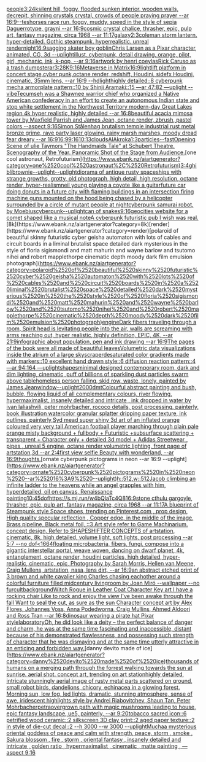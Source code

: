 [people](https://www.ebank.nz/aiartgenerator?category=people)[3:2](https://www.ebank.nz/aiartgenerator?category=3%3A2)[4k](https://www.ebank.nz/aiartgenerator?category=4k)[silent hill, foggy, flooded sunken interior, wooden walls, decrepit, shinning crystals crystal, crowds of people praying prayer --ar 16:9](https://www.ebank.nz/aiartgenerator?category=silent%2520hill%2C%2520foggy%2C%2520flooded%2520sunken%2520interior%2C%2520wooden%2520walls%2C%2520decrepit%2C%2520shinning%2520crystals%2520crystal%2C%2520crowds%2520of%2520people%2520praying%2520prayer%2520--ar%252016%3A9)[--tes](https://www.ebank.nz/aiartgenerator?category=--tes)[horses race run, foggy, muddy, speed in the style of sepia Daguerrotype, grayni --ar 16:9](https://www.ebank.nz/aiartgenerator?category=horses%2520race%2520run%2C%2520foggy%2C%2520muddy%2C%2520speed%2520in%2520the%2520style%2520of%2520sepia%2520Daguerrotype%2C%2520grayni%2520--ar%252016%3A9)[cosmic crystal chalice, thrasher, epic, pulp art, fantasy magazine, circa 1968 --ar 11:17](https://www.ebank.nz/aiartgenerator?category=cosmic%2520crystal%2520chalice%2C%2520thrasher%2C%2520epic%2C%2520pulp%2520art%2C%2520fantasy%2520magazine%2C%2520circa%25201968%2520--ar%252011%3A17)[galaxy](https://www.ebank.nz/aiartgenerator?category=galaxy)[2:3](https://www.ebank.nz/aiartgenerator?category=2%3A3)[coleman storm lantern. hyper-detailed. Gothic steampunk. hyperrealistic. unreal render](https://www.ebank.nz/aiartgenerator?category=coleman%2520storm%2520lantern.%2520hyper-detailed.%2520Gothic%2520steampunk.%2520hyperrealistic.%2520unreal%2520render)[night](https://www.ebank.nz/aiartgenerator?category=night)[16:9](https://www.ebank.nz/aiartgenerator?category=16%3A9)[sagging skater boy goblin](https://www.ebank.nz/aiartgenerator?category=sagging%2520skater%2520boy%2520goblin)[Chris Larsen as a Pixar character, animated, CG, 3d --uplight](https://www.ebank.nz/aiartgenerator?category=Chris%2520Larsen%2520as%2520a%2520Pixar%2520character%2C%2520animated%2C%2520CG%2C%25203d%2520--uplight)[illust, cyberpunk, detail drawing, orange, pilot, girl, mechanic, ink, k-pop, --ar 9:16](https://www.ebank.nz/aiartgenerator?category=illust%2C%2520cyberpunk%2C%2520detail%2520drawing%2C%2520orange%2C%2520pilot%2C%2520girl%2C%2520mechanic%2C%2520ink%2C%2520k-pop%2C%2520--ar%25209%3A16)[artwork by henri coeylas](https://www.ebank.nz/aiartgenerator?category=artwork%2520by%2520henri%2520coeylas)[Rick Caruso as a trash dumpster](https://www.ebank.nz/aiartgenerator?category=Rick%2520Caruso%2520as%2520a%2520trash%2520dumpster)[ar3:2](https://www.ebank.nz/aiartgenerator?category=ar3%3A2)[8K](https://www.ebank.nz/aiartgenerator?category=8K)[9:16](https://www.ebank.nz/aiartgenerator?category=9%3A16)[Metaverse in Matrix](https://www.ebank.nz/aiartgenerator?category=Metaverse%2520in%2520Matrix)[16:9](https://www.ebank.nz/aiartgenerator?category=16%3A9)[light](https://www.ebank.nz/aiartgenerator?category=light)[lift platform in concert stage,cyber punk,octane render, redshift, Houdini, sidefx Houdini, cinematic, 35mm lens, --ar 16:9 --hd](https://www.ebank.nz/aiartgenerator?category=lift%2520platform%2520in%2520concert%2520stage%2Ccyber%2520punk%2Coctane%2520render%2C%2520redshift%2C%2520Houdini%2C%2520sidefx%2520Houdini%2C%2520cinematic%2C%252035mm%2520lens%2C%2520--ar%252016%3A9%2520--hd)[light](https://www.ebank.nz/aiartgenerator?category=light)[highly detailed::8 cyberpunk mecha armorplate pattern::10 by Shinji Aramaki::15 —ar 47:82 —uplight --vibe](https://www.ebank.nz/aiartgenerator?category=highly%2520detailed%3A%3A8%2520cyberpunk%2520mecha%2520armorplate%2520pattern%3A%3A10%2520by%2520Shinji%2520Aramaki%3A%3A15%2520%E2%80%94ar%252047%3A82%2520%E2%80%94uplight%2520--vibe)[Tecumseh was a Shawnee warrior chief who organized a Native American confederacy in an effort to create an autonomous Indian state and stop white settlement in the Northwest Territory modern-day Great Lakes region 4k hyper realistic, highly detailed --ar 16:8](https://www.ebank.nz/aiartgenerator?category=Tecumseh%2520was%2520a%2520Shawnee%2520warrior%2520chief%2520who%2520organized%2520a%2520Native%2520American%2520confederacy%2520in%2520an%2520effort%2520to%2520create%2520an%2520autonomous%2520Indian%2520state%2520and%2520stop%2520white%2520settlement%2520in%2520the%2520Northwest%2520Territory%2520modern-day%2520Great%2520Lakes%2520region%25204k%2520hyper%2520realistic%2C%2520highly%2520detailed%2520--ar%252016%3A8)[beautiful acacia mimosa tower by Maxfield Parrish and James Jean, octane render, zbrush, pastel colors --aspect 9:16](https://www.ebank.nz/aiartgenerator?category=beautiful%2520acacia%2520mimosa%2520tower%2520by%2520Maxfield%2520Parrish%2520and%2520James%2520Jean%2C%2520octane%2520render%2C%2520zbrush%2C%2520pastel%2520colors%2520--aspect%25209%3A16)[Simon Stålenhag brutalism temple industrial rust metal bronze grime, rave party laser glowing, rainy marsh marshes, moody dread fear dreary --ar 16:9](https://www.ebank.nz/aiartgenerator?category=Simon%2520St%C3%A5lenhag%2520brutalism%2520temple%2520industrial%2520rust%2520metal%2520bronze%2520grime%2C%2520rave%2520party%2520laser%2520glowing%2C%2520rainy%2520marsh%2520marshes%2C%2520moody%2520dread%2520fear%2520dreary%2520--ar%252016%3A9)[16:9](https://www.ebank.nz/aiartgenerator?category=16%3A9)[9:16](https://www.ebank.nz/aiartgenerator?category=9%3A16)[10:13](https://www.ebank.nz/aiartgenerator?category=10%3A13)[clouds](https://www.ebank.nz/aiartgenerator?category=clouds)[AlAkroka](https://www.ebank.nz/aiartgenerator?category=AlAkroka)[1:3](https://www.ebank.nz/aiartgenerator?category=1%3A3)[particles](https://www.ebank.nz/aiartgenerator?category=particles)[--fast](https://www.ebank.nz/aiartgenerator?category=--fast)[Opening Scene of ulie Taymors "The Handmaids Tale" at Schubert Theatre. Scenography of the Year. Panoramic Shot of the Stage from Audience.](https://www.ebank.nz/aiartgenerator?category=Opening%2520Scene%2520of%2520ulie%2520Taymors%2520%22The%2520Handmaids%2520Tale%22%2520at%2520Schubert%2520Theatre.%2520Scenography%2520of%2520the%2520Year.%2520Panoramic%2520Shot%2520of%2520the%2520Stage%2520from%2520Audience.)[one cool astronaut, Retrofuturism](https://www.ebank.nz/aiartgenerator?category=one%2520cool%2520astronaut%2C%2520Retrofuturism)[3:4](https://www.ebank.nz/aiartgenerator?category=3%3A4)[ghibli](https://www.ebank.nz/aiartgenerator?category=ghibli)[brownie](https://www.ebank.nz/aiartgenerator?category=brownie)[--uplight](https://www.ebank.nz/aiartgenerator?category=--uplight)[--uplight](https://www.ebank.nz/aiartgenerator?category=--uplight)[diorama of antique rusty spaceships with strange growths, grotty, old photograph, high detail, high resolution, octane render, hyper-realism](https://www.ebank.nz/aiartgenerator?category=diorama%2520of%2520antique%2520rusty%2520spaceships%2520with%2520strange%2520growths%2C%2520grotty%2C%2520old%2520photograph%2C%2520high%2520detail%2C%2520high%2520resolution%2C%2520octane%2520render%2C%2520hyper-realism)[neil young playing a coyote like a guitar](https://www.ebank.nz/aiartgenerator?category=neil%2520young%2520playing%2520a%2520coyote%2520like%2520a%2520guitar)[future car doing donuts in a future city with flaming buildings in an intersection firing machine guns mounted on the hood being chased by a helicopter surrounded by a circle of mutant people at night](https://www.ebank.nz/aiartgenerator?category=future%2520car%2520doing%2520donuts%2520in%2520a%2520future%2520city%2520with%2520flaming%2520buildings%2520in%2520an%2520intersection%2520firing%2520machine%2520guns%2520mounted%2520on%2520the%2520hood%2520being%2520chased%2520by%2520a%2520helicopter%2520surrounded%2520by%2520a%2520circle%2520of%2520mutant%2520people%2520at%2520night)[cyberpunk samurai robot, by Moebius](https://www.ebank.nz/aiartgenerator?category=cyberpunk%2520samurai%2520robot%2C%2520by%2520Moebius)[cyberpunk](https://www.ebank.nz/aiartgenerator?category=cyberpunk)[--uplight](https://www.ebank.nz/aiartgenerator?category=--uplight)[can of snakes](https://www.ebank.nz/aiartgenerator?category=can%2520of%2520snakes)[9:16](https://www.ebank.nz/aiartgenerator?category=9%3A16)[geocities website for a comet shaped like a musical note](https://www.ebank.nz/aiartgenerator?category=geocities%2520website%2520for%2520a%2520comet%2520shaped%2520like%2520a%2520musical%2520note)[A cyberpunk futuristic pub I wish was real.](https://www.ebank.nz/aiartgenerator?category=A%2520cyberpunk%2520futuristic%2520pub%2520I%2520wish%2520was%2520real.)[8k](https://www.ebank.nz/aiartgenerator?category=8k)[render](https://www.ebank.nz/aiartgenerator?category=render)[polaroid of beautiful skinny futuristic cyber geisha automaton with lots of cables and circuit boards in a liminal brutalist space detailed dark mysterious in the style of floria sigismondi and matt mahurin and wayne barlow and tsutomo nihei and robert mapplethorpe cinematic depth moody dark film emulsion photograph](https://www.ebank.nz/aiartgenerator?category=polaroid%2520of%2520beautiful%2520skinny%2520futuristic%2520cyber%2520geisha%2520automaton%2520with%2520lots%2520of%2520cables%2520and%2520circuit%2520boards%2520in%2520a%2520liminal%2520brutalist%2520space%2520detailed%2520dark%2520mysterious%2520in%2520the%2520style%2520of%2520floria%2520sigismondi%2520and%2520matt%2520mahurin%2520and%2520wayne%2520barlow%2520and%2520tsutomo%2520nihei%2520and%2520robert%2520mapplethorpe%2520cinematic%2520depth%2520moody%2520dark%2520film%2520emulsion%2520photograph)[engine](https://www.ebank.nz/aiartgenerator?category=engine)[Dark fibers traveling through a room, Spirit head is levitating people into the air, walls are screaming with arms reaching out,  hyper realistic, highly definition, EPIC, 4K, --ar 21:9](https://www.ebank.nz/aiartgenerator?category=Dark%2520fibers%2520traveling%2520through%2520a%2520room%2C%2520Spirit%2520head%2520is%2520levitating%2520people%2520into%2520the%2520air%2C%2520walls%2520are%2520screaming%2520with%2520arms%2520reaching%2520out%2C%2520%2520hyper%2520realistic%2C%2520highly%2520definition%2C%2520EPIC%2C%25204K%2C%2520--ar%252021%3A9)[infographic about population, pen and ink drawing --ar 16:9](https://www.ebank.nz/aiartgenerator?category=infographic%2520about%2520population%2C%2520pen%2520and%2520ink%2520drawing%2520--ar%252016%3A9)[The pages of the book were all made of beautiful leaves](https://www.ebank.nz/aiartgenerator?category=The%2520pages%2520of%2520the%2520book%2520were%2520all%2520made%2520of%2520beautiful%2520leaves)[Volumetric data visualizations inside the atrium of a large skyscraper](https://www.ebank.nz/aiartgenerator?category=Volumetric%2520data%2520visualizations%2520inside%2520the%2520atrium%2520of%2520a%2520large%2520skyscraper)[desaturated color gradients made with markers::10 excellent hand drawn style::6 diffusion reaction pattern::4 —ar 94:164 —uplight](https://www.ebank.nz/aiartgenerator?category=desaturated%2520color%2520gradients%2520made%2520with%2520markers%3A%3A10%2520excellent%2520hand%2520drawn%2520style%3A%3A6%2520diffusion%2520reaction%2520pattern%3A%3A4%2520%E2%80%94ar%252094%3A164%2520%E2%80%94uplight)[shapes](https://www.ebank.nz/aiartgenerator?category=shapes)[minimal designed contemporary room, dark and dim lighting, cinematic, puff of billions of sparkling dust particles swarm above table](https://www.ebank.nz/aiartgenerator?category=minimal%2520designed%2520contemporary%2520room%2C%2520dark%2520and%2520dim%2520lighting%2C%2520cinematic%2C%2520puff%2520of%2520billions%2520of%2520sparkling%2520dust%2520particles%2520swarm%2520above%2520table)[homeless person falling, skid row, waste, lonely, painted by James Jean](https://www.ebank.nz/aiartgenerator?category=homeless%2520person%2520falling%2C%2520skid%2520row%2C%2520waste%2C%2520lonely%2C%2520painted%2520by%2520James%2520Jean)[window](https://www.ebank.nz/aiartgenerator?category=window)[--uplight](https://www.ebank.nz/aiartgenerator?category=--uplight)[2000](https://www.ebank.nz/aiartgenerator?category=2000)[dmt](https://www.ebank.nz/aiartgenerator?category=dmt)[Colourful abstract painting and bush, bubble, flowing liquid of all complementary colours, river flowing. hypermaximalist, insanely detailed and intricate , ink dropped in water by ivan laliashvili, peter mohrbacher, rococo details, post processing, painterly, book illustration watercolor granular splatter dripping paper texture, ink outlines, painterly,](https://www.ebank.nz/aiartgenerator?category=Colourful%2520abstract%2520painting%2520and%2520bush%2C%2520bubble%2C%2520flowing%2520liquid%2520of%2520all%2520complementary%2520colours%2C%2520river%2520flowing.%2520hypermaximalist%2C%2520insanely%2520detailed%2520and%2520intricate%2520%2C%2520ink%2520dropped%2520in%2520water%2520by%2520ivan%2520laliashvili%2C%2520peter%2520mohrbacher%2C%2520rococo%2520details%2C%2520post%2520processing%2C%2520painterly%2C%2520book%2520illustration%2520watercolor%2520granular%2520splatter%2520dripping%2520paper%2520texture%2C%2520ink%2520outlines%2C%2520painterly%2C)[Syd mead super shiny 3d art of an inflated orange coloured very very tall American football player marching through plain pale orange misty background + fullbody + Futuristic +subsurface scattering + transparent + Character only + detailed 3d model + Adidas Streetwear , pipes , unreal 5 engine, octane render,volumetric lighting, front page of artstation,3d --ar 2:4](https://www.ebank.nz/aiartgenerator?category=Syd%2520mead%2520super%2520shiny%25203d%2520art%2520of%2520an%2520inflated%2520orange%2520coloured%2520very%2520very%2520tall%2520American%2520football%2520player%2520marching%2520through%2520plain%2520pale%2520orange%2520misty%2520background%2520%2B%2520fullbody%2520%2B%2520Futuristic%2520%2Bsubsurface%2520scattering%2520%2B%2520transparent%2520%2B%2520Character%2520only%2520%2B%2520detailed%25203d%2520model%2520%2B%2520Adidas%2520Streetwear%2520%2C%2520pipes%2520%2C%2520unreal%25205%2520engine%2C%2520octane%2520render%2Cvolumetric%2520lighting%2C%2520front%2520page%2520of%2520artstation%2C3d%2520--ar%25202%3A4)[first view selfie Beauty with wonderland, --ar 16:9](https://www.ebank.nz/aiartgenerator?category=first%2520view%2520selfie%2520Beauty%2520with%2520wonderland%2C%2520--ar%252016%3A9)[thoughts.](https://www.ebank.nz/aiartgenerator?category=thoughts.)[ornate cyberpunk pictograms in neon --ar 16:9 --uplight](https://www.ebank.nz/aiartgenerator?category=ornate%2520cyberpunk%2520pictograms%2520in%2520neon%2520--ar%252016%3A9%2520--uplight)[h::512,w::512](https://www.ebank.nz/aiartgenerator?category=h%3A%3A512%2Cw%3A%3A512)[Jacob climbing an infinite ladder to the heavens while an angel grapples with him, hyperdetailed, oil on canvas, Renaissance painting](https://www.ebank.nz/aiartgenerator?category=Jacob%2520climbing%2520an%2520infinite%2520ladder%2520to%2520the%2520heavens%2520while%2520an%2520angel%2520grapples%2520with%2520him%2C%2520hyperdetailed%2C%2520oil%2520on%2520canvas%2C%2520Renaissance%2520painting)[10:45](https://www.ebank.nz/aiartgenerator?category=10%3A45)[dof](https://www.ebank.nz/aiartgenerator?category=dof)[<https://s.mj.run/w4bQlaTc4Q8>](https://www.ebank.nz/aiartgenerator?category=%3Chttps%3A//s.mj.run/w4bQlaTc4Q8%3E)[16:9](https://www.ebank.nz/aiartgenerator?category=16%3A9)[stone cthulu gargoyle, thrasher, epic, pulp art, fantasy magazine, circa 1968 --ar 11:17](https://www.ebank.nz/aiartgenerator?category=stone%2520cthulu%2520gargoyle%2C%2520thrasher%2C%2520epic%2C%2520pulp%2520art%2C%2520fantasy%2520magazine%2C%2520circa%25201968%2520--ar%252011%3A17)[A blueprint of Steampunk style Space shoes,    trending on Pinterest.com  , prop design, High quality specular reflection , Copper  edge, in the middle of the image, Brass pipeline,  Black metal foil,  ::3  Art style refer to Game Machinarium.  concept design, Refer to SHAPESHIFTER CONCEPTS  of artstation, cinematic,  8k, high detailed,  volume light,  soft lights,  post processing    --ar 5:7   --no dof](https://www.ebank.nz/aiartgenerator?category=A%2520blueprint%2520of%2520Steampunk%2520style%2520Space%2520shoes%2C%2520%2520%2520%2520trending%2520on%2520Pinterest.com%2520%2520%2C%2520prop%2520design%2C%2520High%2520quality%2520specular%2520reflection%2520%2C%2520Copper%2520%2520edge%2C%2520in%2520the%2520middle%2520of%2520the%2520image%2C%2520Brass%2520pipeline%2C%2520%2520Black%2520metal%2520foil%2C%2520%2520%3A%3A3%2520%2520Art%2520style%2520refer%2520to%2520Game%2520Machinarium.%2520%2520concept%2520design%2C%2520Refer%2520to%2520SHAPESHIFTER%2520CONCEPTS%2520%2520of%2520artstation%2C%2520cinematic%2C%2520%25208k%2C%2520high%2520detailed%2C%2520%2520volume%2520light%2C%2520%2520soft%2520lights%2C%2520%2520post%2520processing%2520%2520%2520%2520--ar%25205%3A7%2520%2520%2520--no%2520dof)[<1664](https://www.ebank.nz/aiartgenerator?category=%3C1664)[floating microbacteria, fibers, fungi, compose into a gigantic interstellar portal, weave woven, dancing on dwarf planet, 4k, entanglement, octane render, houdini particles, high detailed, hyper-realistic, cinematic, epic, Photography by Sarah Morris, Hellen van Meene, Craig Mullens, artstation, nasa, lens dirt, --ar 16:9](https://www.ebank.nz/aiartgenerator?category=floating%2520microbacteria%2C%2520fibers%2C%2520fungi%2C%2520compose%2520into%2520a%2520gigantic%2520interstellar%2520portal%2C%2520weave%2520woven%2C%2520dancing%2520on%2520dwarf%2520planet%2C%25204k%2C%2520entanglement%2C%2520octane%2520render%2C%2520houdini%2520particles%2C%2520high%2520detailed%2C%2520hyper-realistic%2C%2520cinematic%2C%2520epic%2C%2520Photography%2520by%2520Sarah%2520Morris%2C%2520Hellen%2520van%2520Meene%2C%2520Craig%2520Mullens%2C%2520artstation%2C%2520nasa%2C%2520lens%2520dirt%2C%2520--ar%252016%3A9)[an abstract etched print of 3 brown and white cavalier king Charles chasing eachother around a colorful furniture filled midcentury livingroom by Joan Miró --wallpaper --no fur](https://www.ebank.nz/aiartgenerator?category=an%2520abstract%2520etched%2520print%2520of%25203%2520brown%2520and%2520white%2520cavalier%2520king%2520Charles%2520chasing%2520eachother%2520around%2520a%2520colorful%2520furniture%2520filled%2520midcentury%2520livingroom%2520by%2520Joan%2520Mir%C3%B3%2520--wallpaper%2520--no%2520fur)[cult](https://www.ebank.nz/aiartgenerator?category=cult)[background](https://www.ebank.nz/aiartgenerator?category=background)[Witch Rogue in Leather Coat Character Key art I have a rocking chair Like to rock and enjoy the view I've been awake through the fall Want to seal the cut, as sure as the sun Character concept art by Alex Flores, Johannes Voss, Anna Podedworna, Craig Mullins, Ahmed Aldoori and Ross Tran --ar 16:8](https://www.ebank.nz/aiartgenerator?category=Witch%2520Rogue%2520in%2520Leather%2520Coat%2520Character%2520Key%2520art%2520I%2520have%2520a%2520rocking%2520chair%2520Like%2520to%2520rock%2520and%2520enjoy%2520the%2520view%2520I%27ve%2520been%2520awake%2520through%2520the%2520fall%2520Want%2520to%2520seal%2520the%2520cut%2C%2520as%2520sure%2520as%2520the%2520sun%2520Character%2520concept%2520art%2520by%2520Alex%2520Flores%2C%2520Johannes%2520Voss%2C%2520Anna%2520Podedworna%2C%2520Craig%2520Mullins%2C%2520Ahmed%2520Aldoori%2520and%2520Ross%2520Tran%2520--ar%252016%3A8)[dinosaur wearing a pirate hat Pixar style](https://www.ebank.nz/aiartgenerator?category=dinosaur%2520wearing%2520a%2520pirate%2520hat%2520Pixar%2520style)[laboratory](https://www.ebank.nz/aiartgenerator?category=laboratory)[Oh, he did look like a deity – the perfect balance of danger and charm, he was at the same time fascinating and inaccessible, distant because of his demonstrated flawlessness, and possessing such strength of character that he was dismaying and at the same time utterly attractive in an enticing and forbidden way.](https://www.ebank.nz/aiartgenerator?category=Oh%2C%2520he%2520did%2520look%2520like%2520a%2520deity%2520%E2%80%93%2520the%2520perfect%2520balance%2520of%2520danger%2520and%2520charm%2C%2520he%2520was%2520at%2520the%2520same%2520time%2520fascinating%2520and%2520inaccessible%2C%2520distant%2520because%2520of%2520his%2520demonstrated%2520flawlessness%2C%2520and%2520possessing%2520such%2520strength%2520of%2520character%2520that%2520he%2520was%2520dismaying%2520and%2520at%2520the%2520same%2520time%2520utterly%2520attractive%2520in%2520an%2520enticing%2520and%2520forbidden%2520way.)[danny devito made of ice](https://www.ebank.nz/aiartgenerator?category=danny%2520devito%2520made%2520of%2520ice)[thousands of humans on a merging path through the forrest walking towards the sun at sunrise. aerial shot. concept art, trending on art station](https://www.ebank.nz/aiartgenerator?category=thousands%2520of%2520humans%2520on%2520a%2520merging%2520path%2520through%2520the%2520forrest%2520walking%2520towards%2520the%2520sun%2520at%2520sunrise.%2520aerial%2520shot.%2520concept%2520art%2C%2520trending%2520on%2520art%2520station)[highly detailed, intricate stunningly aerial image of rusty metal parts scattered on ground, small robot birds, dandelions, chicory, echinacea in a glowing forest. Morning sun, low fog, led lights, dramatic, stunning atmosphere, sense of awe, iridescent highlights style by Andrei Riabovitchev, Shaun Tan, Peter Mohrbacher](https://www.ebank.nz/aiartgenerator?category=highly%2520detailed%2C%2520intricate%2520stunningly%2520aerial%2520image%2520of%2520rusty%2520metal%2520parts%2520scattered%2520on%2520ground%2C%2520small%2520robot%2520birds%2C%2520dandelions%2C%2520chicory%2C%2520echinacea%2520in%2520a%2520glowing%2520forest.%2520Morning%2520sun%2C%2520low%2520fog%2C%2520led%2520lights%2C%2520dramatic%2C%2520stunning%2520atmosphere%2C%2520sense%2520of%2520awe%2C%2520iridescent%2520highlights%2520style%2520by%2520Andrei%2520Riabovitchev%2C%2520Shaun%2520Tan%2C%2520Peter%2520Mohrbacher)[petra](https://www.ebank.nz/aiartgenerator?category=petra)[overgrown path with magic mushrooms leading to house, epic fantasy landscape, ue5, painterly, --ar 9:20](https://www.ebank.nz/aiartgenerator?category=overgrown%2520path%2520with%2520magic%2520mushrooms%2520leading%2520to%2520house%2C%2520epic%2520fantasy%2520landscape%2C%2520ue5%2C%2520painterly%2C%2520--ar%25209%3A20)[tobacco sacred icon::6 petrified wood ceramic::2 silkscreen 3D clay print::2 aged paper texture::2 in style of die-cut decal::2 --h 3000 --w 3000 --uplight](https://www.ebank.nz/aiartgenerator?category=tobacco%2520sacred%2520icon%3A%3A6%2520petrified%2520wood%2520ceramic%3A%3A2%2520silkscreen%25203D%2520clay%2520print%3A%3A2%2520aged%2520paper%2520texture%3A%3A2%2520in%2520style%2520of%2520die-cut%2520decal%3A%3A2%2520--h%25203000%2520--w%25203000%2520--uplight)[Mucha](https://www.ebank.nz/aiartgenerator?category=Mucha)[a mysterious oriental goddess of peace and calm with strength, peace, storm , smoke , Sakura blossom , fire , storm ,  oriental fantasy ,  insanely detailed and intricate , golden ratio , hypermaximalist , cinematic , matte painting , —aspect 9:16](https://www.ebank.nz/aiartgenerator?category=a%2520mysterious%2520oriental%2520goddess%2520of%2520peace%2520and%2520calm%2520with%2520strength%2C%2520peace%2C%2520storm%2520%2C%2520smoke%2520%2C%2520Sakura%2520blossom%2520%2C%2520fire%2520%2C%2520storm%2520%2C%2520%2520oriental%2520fantasy%2520%2C%2520%2520insanely%2520detailed%2520and%2520intricate%2520%2C%2520golden%2520ratio%2520%2C%2520hypermaximalist%2520%2C%2520cinematic%2520%2C%2520matte%2520painting%2520%2C%2520%E2%80%94aspect%25209%3A16)